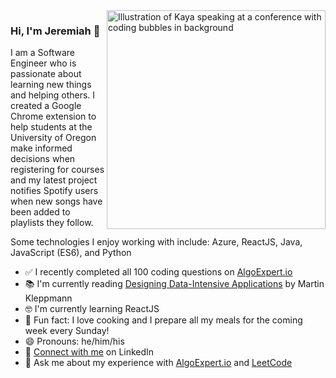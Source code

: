 
<img align="right" src="https://octodex.github.com/images/welcometocat.png" alt="Illustration of Kaya speaking at a conference with coding bubbles in background" width=350px height=350px/>

### Hi, I'm Jeremiah 👋

I am a Software Engineer who is passionate about learning new things and helping others. I created a Google Chrome extension to help students at the University of Oregon make informed decisions when registering for courses and my latest project notifies Spotify users when new songs have been added to playlists they follow.

Some technologies I enjoy working with include: Azure, ReactJS, Java, JavaScript (ES6), and Python


- :white_check_mark: I recently completed all 100 coding questions on [AlgoExpert.io](https://www.algoexpert.io/questions)
- :books: I'm currently reading [Designing Data-Intensive Applications](https://www.oreilly.com/library/view/designing-data-intensive-applications/9781491903063/) by Martin Kleppmann
- :nerd_face: I'm currently learning ReactJS
- :sushi: Fun fact: I love cooking and I prepare all my meals for the coming week every Sunday!
- 😄 Pronouns: he/him/his
- :bust_in_silhouette: [Connect with me](https://www.linkedin.com/in/jeremiah-clothier/) on LinkedIn
- :thought_balloon: Ask me about my experience with [AlgoExpert.io](https://www.algoexpert.io/questions) and [LeetCode](https://leetcode.com/muggle-born/)

